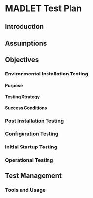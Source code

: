 MADLET Test Plan
=======

## Introduction

## Assumptions

## Objectives

### Environmental Installation Testing

#### Purpose

#### Testing Strategy

#### Success Conditions

### Post Installation Testing

### Configuration Testing

### Initial Startup Testing

### Operational Testing

## Test Management 

### Tools and Usage

